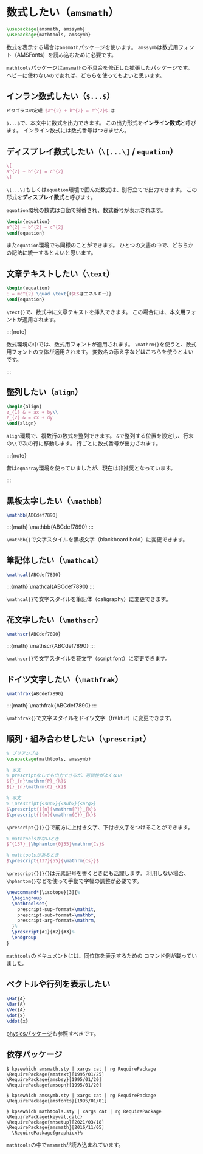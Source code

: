 # 数式したい（`amsmath`）

```latex
\usepackage{amsmath, amssymb}
\usepackage{mathtools, amssymb}
```

数式を表示する場合は`amsmath`パッケージを使います。
`amssymb`は数式用フォント（AMSFonts）を読み込むために必要です。

`mathtools`パッケージは`amsmath`の不具合を修正した拡張したパッケージです。
ヘビーに使わないのであれば、どちらを使ってもよいと思います。

## インラン数式したい（`$...$`）

```latex
ピタゴラスの定理 $a^{2} + b^{2} = c^{2}$ は
```

`$...$`で、本文中に数式を出力できます。
この出力形式を**インライン数式**と呼びます。
インライン数式には数式番号はつきません。

## ディスプレイ数式したい（`\[...\]` / `equation`）

```latex
\[
a^{2} + b^{2} = c^{2}
\]
```

`\[...\]`もしくは`equation`環境で囲んだ数式は、別行立てで出力できます。
この形式を**ディスプレイ数式**と呼びます。

`equation`環境の数式は自動で採番され、数式番号が表示されます。

```latex
\begin{equation}
a^{2} + b^{2} = c^{2}
\end{equation}
```

また`equation`環境でも同様のことができます。
ひとつの文書の中で、どちらかの記法に統一するとよいと思います。

## 文章テキストしたい（`\text`）

```latex
\begin{equation}
E = mc^{2} \quad \text{（$E$はエネルギー）}
\end{equation}
```

`\text{}`で、数式中に文章テキストを挿入できます。
この場合には、本文用フォントが適用されます。

:::{note}

数式環境の中では、数式用フォントが適用されます。
`\mathrm{}`を使うと、数式用フォントの立体が適用されます。
変数名の添え字などはこちらを使うとよいです。

:::

## 整列したい（`align`）

```latex
\begin{align}
z_{1} & = ax + by\\
z_{2} & = cx + dy
\end{align}
```

`align`環境で、複数行の数式を整列できます。
`&`で整列する位置を設定し、行末の`\\`で次の行に移動します。
行ごとに数式番号が出力されます。

:::{note}

昔は`eqnarray`環境を使っていましたが、現在は非推奨となっています。

:::

## 黒板太字したい（`\mathbb`）

```latex
\mathbb{ABCdef7890}
```

:::{math}
\mathbb{ABCdef7890}
:::

`\mathbb{}`で文字スタイルを黒板文字（blackboard bold）に変更できます。

## 筆記体したい（`\mathcal`）

```latex
\mathcal{ABCdef7890}
```

:::{math}
\mathcal{ABCdef7890}
:::

`\mathcal{}`で文字スタイルを筆記体（caligraphy）に変更できます。

## 花文字したい（`\mathscr`）

```latex
\mathscr{ABCdef7890}
```

:::{math}
\mathscr{ABCdef7890}
:::

`\mathscr{}`で文字スタイルを花文字（script font）に変更できます。

## ドイツ文字したい（`\mathfrak`）

```latex
\mathfrak{ABCdef7890}
```

:::{math}
\mathfrak{ABCdef7890}
:::

`\mathfrak{}`で文字スタイルをドイツ文字（fraktur）に変更できます。

## 順列・組み合わせしたい（`\prescript`）

```latex
% プリアンブル
\usepackage{mathtools, amssymb}

% 本文
% prescriptなしでも出力できるが、可読性がよくない
${}_{n}\mathrm{P}_{k}$
${}_{n}\mathrm{C}_{k}$

% 本文
% \prescript{<sup>}{<sub>}{<arg>}
$\prescript{}{n}{\mathrm{P}}_{k}$
$\prescript{}{n}{\mathrm{C}}_{k}$
```

`\prescript{}{}{}`で前方に上付き文字、下付き文字をつけることができます。

```latex
% mathtoolsがないとき
$^{137}_{\hphantom{0}55}\mathrm{Cs}$

% mathtoolsがあるとき
$\prescript{137}{55}{\mathrm{Cs}}$
```

`\prescript{}{}{}`は元素記号を書くときにも活躍します。
利用しない場合、`\hphantom{}`などを使って手動で字幅の調整が必要です。

```latex
\newcommand*{\isotope}[3]{%
  \begingroup
  \mathtoolset{
    prescript-sup-format=\mathit,
    prescript-sub-format=\mathbf,
    prescript-arg-format=\mathrm,
  }%
  \prescript{#1}{#2}{#3}%
  \endgroup
}
```

`mathtools`のドキュメントには、同位体を表示するための
コマンド例が載っていました。

## ベクトルや行列を表示したい

```latex
\Hat{A}
\Bar{A}
\Vec{A}
\dot{x}
\ddot{x}
```

[physicsパッケージ](./latex-physics.md)も参照すべきです。

## 依存パッケージ

```console
$ kpsewhich amsmath.sty | xargs cat | rg RequirePackage
\RequirePackage{amstext}[1995/01/25]
\RequirePackage{amsbsy}[1995/01/20]
\RequirePackage{amsopn}[1995/01/20]
```

```console
$ kpsewhich amssymb.sty | xargs cat | rg RequirePackage
\RequirePackage{amsfonts}[1995/01/01]
```

```console
$ kpsewhich mathtools.sty | xargs cat | rg RequirePackage
\RequirePackage{keyval,calc}
\RequirePackage{mhsetup}[2021/03/18]
\RequirePackage{amsmath}[2016/11/05]
  \RequirePackage{graphicx}%
```

`mathtools`の中で`amsmath`が読み込まれています。
